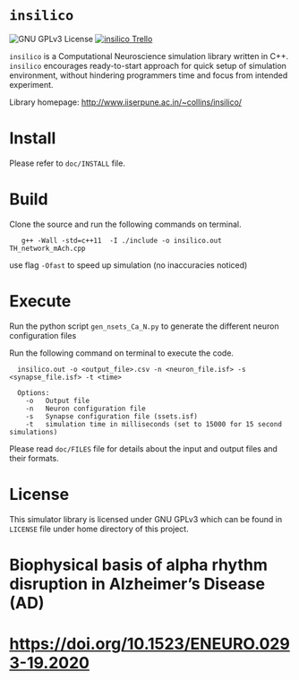 `insilico`
========

![GNU GPLv3 License](http://img.shields.io/badge/license-GPLv3-green.svg)
[![insilico Trello](https://img.shields.io/badge/Trello-insilico-blue.svg)](https://trello.com/b/lkXzPGqD/insilico)

`insilico` is a Computational Neuroscience simulation library written in C++. `insilico` encourages ready-to-start approach for quick setup of simulation environment, without hindering programmers time and focus from intended experiment.

Library homepage: http://www.iiserpune.ac.in/~collins/insilico/

Install
=======

Please refer to `doc/INSTALL` file.

Build
=====
Clone the source and run the following commands on terminal.
```
   g++ -Wall -std=c++11  -I ./include -o insilico.out TH_network_mAch.cpp
```
use flag `-Ofast` to speed up simulation (no inaccuracies noticed)

Execute
=======

Run the python script `gen_nsets_Ca_N.py` to generate the different neuron configuration files

Run the following command on terminal to execute the code.
```
  insilico.out -o <output_file>.csv -n <neuron_file.isf> -s <synapse_file.isf> -t <time>

  Options:
    -o   Output file
    -n   Neuron configuration file
    -s   Synapse configuration file (ssets.isf)
    -t   simulation time in milliseconds (set to 15000 for 15 second simulations)

```
Please read `doc/FILES` file for details about the input and output files and their formats.

License
=======

This simulator library is licensed under GNU GPLv3 which can be found in `LICENSE` file under home directory of this project.


Biophysical basis of alpha rhythm disruption in Alzheimer’s Disease (AD)
=======

# https://doi.org/10.1523/ENEURO.0293-19.2020


